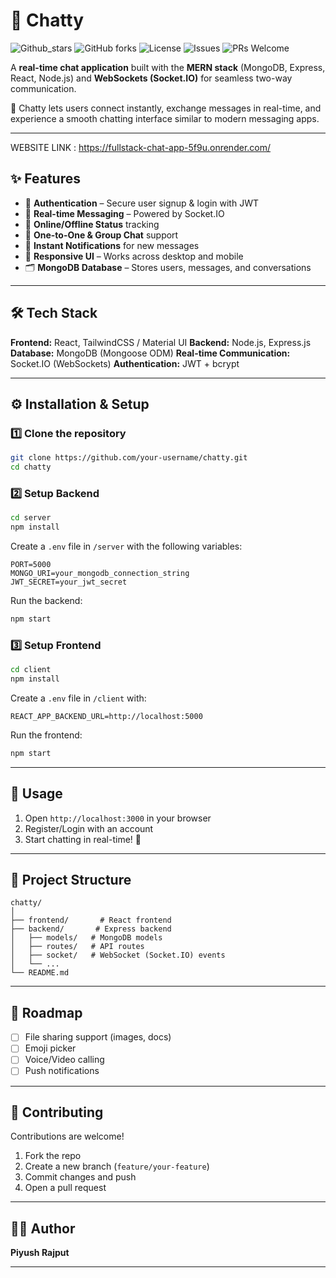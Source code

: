 

# 💬 Chatty
![Github_stars](https://img.shields.io/github/stars/piyushh2304/chatty.git)
![GitHub forks](https://img.shields.io/github/forks/your-username/chatty?style=social)
![License](https://img.shields.io/github/license/your-username/chatty)
![Issues](https://img.shields.io/github/issues/your-username/chatty)
![PRs Welcome](https://img.shields.io/badge/PRs-welcome-brightgreen.svg)

A **real-time chat application** built with the **MERN stack** (MongoDB, Express, React, Node.js) and **WebSockets (Socket.IO)** for seamless two-way communication.

🚀 Chatty lets users connect instantly, exchange messages in real-time, and experience a smooth chatting interface similar to modern messaging apps.

---


WEBSITE LINK : https://fullstack-chat-app-5f9u.onrender.com/


## ✨ Features

* 🔑 **Authentication** – Secure user signup & login with JWT
* 👥 **Real-time Messaging** – Powered by Socket.IO
* 📡 **Online/Offline Status** tracking
* 💬 **One-to-One & Group Chat** support
* 🔔 **Instant Notifications** for new messages
* 📱 **Responsive UI** – Works across desktop and mobile
* 🗂 **MongoDB Database** – Stores users, messages, and conversations

---

## 🛠 Tech Stack

**Frontend:** React, TailwindCSS / Material UI
**Backend:** Node.js, Express.js
**Database:** MongoDB (Mongoose ODM)
**Real-time Communication:** Socket.IO (WebSockets)
**Authentication:** JWT + bcrypt

---

## ⚙️ Installation & Setup

### 1️⃣ Clone the repository

```bash
git clone https://github.com/your-username/chatty.git
cd chatty
```

### 2️⃣ Setup Backend

```bash
cd server
npm install
```

Create a `.env` file in `/server` with the following variables:

```env
PORT=5000
MONGO_URI=your_mongodb_connection_string
JWT_SECRET=your_jwt_secret
```

Run the backend:

```bash
npm start
```

### 3️⃣ Setup Frontend

```bash
cd client
npm install
```

Create a `.env` file in `/client` with:

```env
REACT_APP_BACKEND_URL=http://localhost:5000
```

Run the frontend:

```bash
npm start
```

---

## 🚀 Usage

1. Open `http://localhost:3000` in your browser
2. Register/Login with an account
3. Start chatting in real-time! 🎉

---

## 📂 Project Structure

```
chatty/
│
├── frontend/       # React frontend
├── backend/       # Express backend
│   ├── models/   # MongoDB models
│   ├── routes/   # API routes
│   ├── socket/   # WebSocket (Socket.IO) events
│   └── ...
└── README.md
```

---

## 📌 Roadmap

* [ ] File sharing support (images, docs)
* [ ] Emoji picker
* [ ] Voice/Video calling
* [ ] Push notifications

---

## 🤝 Contributing

Contributions are welcome!

1. Fork the repo
2. Create a new branch (`feature/your-feature`)
3. Commit changes and push
4. Open a pull request

---

## 👨‍💻 Author

**Piyush Rajput**

---

